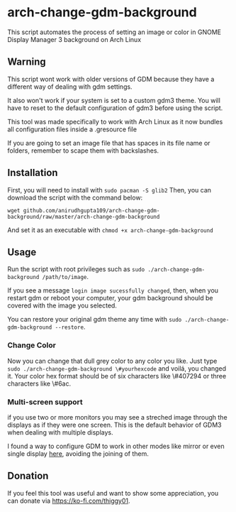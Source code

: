 # arch-change-gdm-background

This script automates the process of setting an image or color in GNOME Display Manager 3 background on Arch Linux

## Warning

This script wont work with older versions of GDM because they have a different
way of dealing with gdm settings.

It also won't work if your system is set to a custom gdm3 theme. You will have to reset to the
default configuration of gdm3 before using the script.

This tool was made specifically to work with Arch Linux as it now bundles all configuration files
inside a .gresource file

If you are going to set an image file that has spaces in its file name or folders, remember to
scape them with backslashes.

## Installation

First, you will need to install  with `sudo pacman -S glib2`
Then, you can download the script with the command below:
```
wget github.com/anirudhgupta109/arch-change-gdm-background/raw/master/arch-change-gdm-background
```
And set it as an executable with `chmod +x arch-change-gdm-background`

## Usage

Run the script with root privileges such as `sudo ./arch-change-gdm-background /path/to/image`.

If you see a message `login image sucessfully changed`, then, when you restart gdm or reboot your
computer, your gdm background should be covered with the image you selected.

You can restore your original gdm theme any time with `sudo ./arch-change-gdm-background
--restore`.

### Change Color

Now you can change that dull grey color to any color you like. Just type `sudo
./arch-change-gdm-background \#yourhexcode` and voilá, you changed it. Your color hex format should
be of six characters like \\#407294 or three characters like \\#6ac.

### Multi-screen support

if you use two or more monitors you may see a streched image through the displays as if they were
    one screen. This is the default behavior of GDM3 when dealing with multiple displays.

I found a way to configure GDM to work in other modes like mirror or even single display
[here](https://github.com/thiggy01/change-gdm-background/issues/15), avoiding the joining of them.

## Donation

If you feel this tool was useful and want to show some appreciation, you can donate via
https://ko-fi.com/thiggy01.


